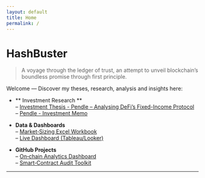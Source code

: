 ```yaml
---
layout: default
title: Home
permalink: /
---
```


# HashBuster

> A voyage through the ledger of trust, an attempt to unveil blockchain’s boundless promise through first principle.

Welcome — Discover my theses, research, analysis and insights here:

- ** Investment Research **  
  – [Investment Thesis - Pendle – Analysing DeFi’s Fixed-Income Protocol](https://www.papermark.com/view/cmd4n38830001jx04utxjqdr4)  
  – [Pendle - Investment Memo](https://www.papermark.com/view/cmd4n80h50004jj04k353c3iv)

- **Data & Dashboards**  
  – [Market‑Sizing Excel Workbook](https://yourdomain.com/files/market-sizing.xlsx)  
  – [Live Dashboard (Tableau/Looker)](https://lookerstudio.google.com/…)

- **GitHub Projects**  
  – [On‑chain Analytics Dashboard](https://github.com/chainception/onchain-dashboard)  
  – [Smart‑Contract Audit Toolkit](https://github.com/chainception/audit-toolkit)

---
<!--
*Last updated: {{ site.time | date: "%B %-d, %Y" }}*
-->
